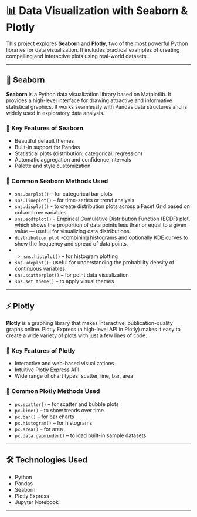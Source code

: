 # 📊 Data Visualization with Seaborn & Plotly

This project explores **Seaborn** and **Plotly**, two of the most powerful Python libraries for data visualization. It includes practical examples of creating compelling and interactive plots using real-world datasets.

---

## 🌈 Seaborn

**Seaborn** is a Python data visualization library based on Matplotlib. It provides a high-level interface for drawing attractive and informative statistical graphics. It works seamlessly with Pandas data structures and is widely used in exploratory data analysis.

### 🔹 Key Features of Seaborn

- Beautiful default themes
- Built-in support for Pandas
- Statistical plots (distribution, categorical, regression)
- Automatic aggregation and confidence intervals
- Palette and style customization

### 🧰 Common Seaborn Methods Used

- `sns.barplot()` – for categorical bar plots
- `sns.lineplot()` – for time-series or trend analysis
- `sns.displot()` - to create distribution plots across a Facet Grid based on col and row variables
- `sns.ecdfplot()` - Empirical Cumulative Distribution Function (ECDF) plot, which shows the proportion of data points less than or equal to a given value — useful 
                     for visualizing data distributions.
- `distribution plot` -combining histograms and optionally KDE curves to show the frequency and spread of data points.
- - `sns.histplot()` – for histogram plotting
- `sns.kdeplot()`- useful for understanding the probability density of continuous variables.
- `sns.scatterplot()` – for point data visualization
- `sns.set_theme()` – to apply visual themes

---

## ⚡ Plotly

**Plotly** is a graphing library that makes interactive, publication-quality graphs online. Plotly Express (a high-level API in Plotly) makes it easy to create a wide variety of plots with just a few lines of code.

### 🔹 Key Features of Plotly

- Interactive and web-based visualizations
- Intuitive Plotly Express API
- Wide range of chart types: scatter, line, bar, area



### 🧰 Common Plotly Methods Used

- `px.scatter()` – for scatter and bubble plots
- `px.line()` – to show trends over time
- `px.bar()` – for bar charts
- `px.histogram()` – for histograms
- `px.area()` – for area 
- `px.data.gapminder()` – to load built-in sample datasets

---

## 🛠️ Technologies Used

- Python 
- Pandas
- Seaborn
- Plotly Express
- Jupyter Notebook 

---



